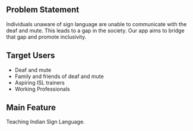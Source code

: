 ## Problem Statement
Individuals unaware of sign language are unable to communicate with the deaf and mute. This leads to a gap in the society. Our app aims to bridge that gap and promote inclusivity.

## Target Users
 - Deaf and mute
 - Family and friends of deaf and mute
 - Aspiring ISL trainers
 - Working Professionals

## Main Feature
Teaching Indian Sign Language.

